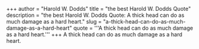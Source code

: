+++
author = "Harold W. Dodds"
title = "the best Harold W. Dodds Quote"
description = "the best Harold W. Dodds Quote: A thick head can do as much damage as a hard heart."
slug = "a-thick-head-can-do-as-much-damage-as-a-hard-heart"
quote = '''A thick head can do as much damage as a hard heart.'''
+++
A thick head can do as much damage as a hard heart.
